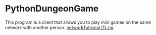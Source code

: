 # PythonDungeonGame
This program is a client that allows you to play mini games on the same network with another person. 
[networkTutrorial (1).zip](https://github.com/SparkleFox715/PythonMiniGames/files/7692938/networkTutrorial.1.zip)
